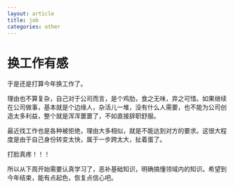 ```yaml
---
layout: article
title: job
categories: other
---
```


# 换工作有感

于是还是打算今年换工作了。

理由也不算复杂，自己对于公司而言，是个鸡肋，食之无味，弃之可惜。如果继续在公司做事，基本就是个边缘人，杂活儿一堆，没有什么人需要，也不能为公司创造太多利益，整个就是浑浑噩噩了，不如直接辞职舒服。

最近找工作也是各种被拒绝，理由大多相似，就是不能达到对方的要求。这很大程度是由于自己身份转变太快，属于一步跨太大，扯着蛋了。

打脸真疼！！！

所以从下周开始需要认真学习了，恶补基础知识，明确搞懂领域内的知识。希望到今年结束，能有点起色，恢复点信心吧。